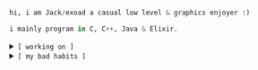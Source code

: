 
```python

hi, i am Jack/exoad a casual low level & graphics enjoyer :)

i mainly program in C, C++, Java & Elixir.
```

<details close>
<summary>
<code>[ working on ]</code>
</summary>
<br>
<code>public projects:</code>
<br>
<br>

| <code>name</code> | <code>description</code> | <code>link</code> |
| :------: | :-------------: | :------: |
|<code>Halcyon</code>|Native Audio Engine & Player|https://github.com/Halcyoninae/Halcyon.git|
|<code>Yttrius</code>|Multi-paradigm high sugar language|https://github.com/exoad/yttriusSDK|
|<code>question-mark</code>|General Purpose UI Toolkit in Haxe & C++|https://github.com/exoad/question-mark|
|<code>native-util</code>|Low Level System Interface|https://github.com/Exoad4JVM/util.git|
|<code>usaco-mashup-bot</code>|One off project: USACO Mashup Discord Bot|https://github.com/exoad/usaco-mashup-bot.git|
|<code>Halite</code>|A property file management toolkit|https://github.com/exoad/HaliteLoader.java|
  |<code>Javac Compiler Extensions</code>|A plugin and toolkit aiming to improve interactions between Compiler and Source. Furthermore allowing for certain elements of Meta-programming to be implemented into raw Java with Javac|https://github.com/exoad/javac_extensions.java|

</details>

<details close>
  <summary>
    <code>[ my bad habits ]</code>
  </summary>
  <br>
  This field contains how code is laid out in a source tree for most if not all of my projects
  <br>
  <code>defaults_pkg_naming:</code>
  <br>
  <br>
  <strong>com.jackmeng</strong> --> Java, Kotlin
  <br>
  <strong>pkg.hxjmeng</strong> --> Haxe
  <br>
  <strong>pkg::jmeng</strong> --> C++,Elixir,Dart
  <br>dev
  <br>
  <code>defaults_file_naming:</code>
  <br>
  <br>
  <strong>abc_FileName</strong> --> Java,Haxe,Kotlin,Elixir,Dart
  <br>
  <strong>jm_abc_FileName</strong> --> C/C++
  <br>
  <br>
  <code>Usage File Name Descriptors [abc]:</code>
  
  `use` -> Common prefix for "Usage Dependency" or "Usage Functionalities," which contain primal definitions for certain Object Creation or basic collectivized 
           function groups.<br>
  `impl` -> Commonly seen in JVM languages with `abstract interface` or `abstract class` definitions. Clearly states that this class requires implementation for             proper runtime behaviors.<br>
  `sys` -> Low level syscalls that can be abstracted away either to a native call or implemented on the spot. Most of these codes use some form of platform dependent shared binaries that 
           must be either statically or dynamically linked at runtime (*.so, *.dll, *.dylib)<br>
  `t` -> Suffix commonly used to denote a type definition. For example, my Java stl `com.jackmeng.stl.types.UInt_t` defines an Unsigned Integer type.<br>
  `gui` -> An uncommon prefix used to denote that a certain file is primarily involved in GUI processing and GUI presentation. Should not be confused with GUI
           utility functions.<br>
  `struct` or `st` -> Defines a structure. Similar to a `use` and a `t` when combined, most commonly for defining certain utility structures, like a Pair,                             SetQueue, etc.. Commonly used to define data structures not provided by the language's STL. <br>
  `run` or `rou` -> Defines a routine to run. Most commonly found as a script file or some kind of single one time runnable that performs some bootstrap calls                       before something else can be executed. This could found as a non GNU Makefile written in maybe like BASH.<br>
  `yum` -> Common prefix to represent "assets" or consumables that are to be loaded by a higher level binary during runtime. These files are not statically                linked, instead primarily JIT loaded by some kind of fetcher.<br>
  `const` -> Defines constants, primarily those that are immutable.<br>
  
  </details>
